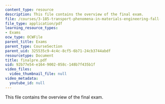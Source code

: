 ```yaml
---
content_type: resource
description: This file contains the overview of the final exam.
file: /courses/3-185-transport-phenomena-in-materials-engineering-fall-2003/92b77e54e1649002058c148b7f435b1f_finalpre.pdf
file_type: application/pdf
learning_resource_types:
- Exams
ocw_type: OCWFile
parent_title: Exams
parent_type: CourseSection
parent_uid: 325535c9-4c4c-8cf5-6b71-24cb3744abdf
resourcetype: Document
title: finalpre.pdf
uid: 92b77e54-e164-9002-058c-148b7f435b1f
video_files:
  video_thumbnail_file: null
video_metadata:
  youtube_id: null
---
```

This file contains the overview of the final exam.

